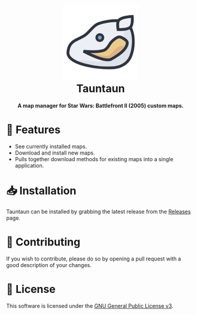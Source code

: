 <h1 align="center">
  <br>
  <img src="tauntaun-icon-250px.png" alt="Tauntaun" width="200">
  <br>
  Tauntaun
  <br>
</h1>

<h4 align="center">A map manager for Star Wars: Battlefront II (2005) custom maps.</h4>

# 🎨 Features
* See currently installed maps.
* Download and install new maps.
* Pulls together download methods for existing maps into a single application.

# 📥 Installation
Tauntaun can be installed by grabbing the latest release from the [Releases](https://github.com/jamesalexatkin/tauntaun/releases) page.

# 💬 Contributing
If you wish to contribute, please do so by opening a pull request with a good description of your changes.

# 📜 License
This software is licensed under the [GNU General Public License v3](https://www.gnu.org/licenses/gpl-3.0.html).